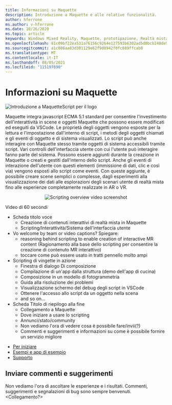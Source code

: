 ```yaml
---
title: Informazioni su Maquette
description: Introduzione a Maquette e alle relative funzionalità.
author: hferrone
ms.author: v-hferrone
ms.date: 10/26/2020
ms.topic: article
keywords: Windows Mixed Reality, Maquette, prototipazione, Realtà mista, Realtà virtuale, VR, MR, Feedback, Hub di Feedback, bug
ms.openlocfilehash: 81c09bf22ea531a76156c9264e127593b6302ad5d0bcb248de9518bfb647717b
ms.sourcegitcommit: a1c086aa83d381129e62f9d8942f0fc889ffcab0
ms.translationtype: MT
ms.contentlocale: it-IT
ms.lasthandoff: 08/05/2021
ms.locfileid: "115197890"
---
```

# <a name="about-maquette"></a>Informazioni su Maquette

<!-- TODO(Harrison): Need consolidated logo with text -->
![Introduzione ](../images/MaquetteIcon.png) a MaquetteScript per il logo

<!-- TODO(Harrison/Stefan): Add more high level, less technical explanation of what Maquette is and why it's useful in MR development. 
          - Differentiate between Maquette and MaquetteScript
          - Separate out each of Maquette's main parts and add content
          - Give brief explanations of use case or examples
-->
Maquette integra javascript ECMA 5.1 standard per consentire l'investimento dell'interattività in scene e oggetti Maquette che possono essere modificati ed eseguiti da VSCode. Le proprietà degli oggetti vengono esposte per la lettura e l'impostazione dall'interno di script, i metodi degli oggetti chiamati e gli eventi di oggetto e di sistema visualizzati. Lo script può anche interagire con Maquette stesso tramite oggetti di sistema accessibili tramite script. Vari controlli dell'interfaccia utente con cui l'utente può interagire fanno parte del sistema. Possono essere aggiunti durante la creazione in Maquette o creati e gestiti dall'interno dello script. Anche gli eventi di interazione dell'utente con questi elementi (immissione di dati, clic e così via) vengono esposti allo script come eventi. Con queste aggiunte, è possibile creare scene semplici o complesse, dagli esperimenti alla visualizzazione dei dati alle esplorazioni degli scenari utente di realtà mista fino alle esperienze completamente realizzate in AR o VR.

<p align="center">
  <img src="images/ScriptingOverview.png" alt="Scripting overview video screenshot">
</p>

<!-- TODO(Harrison/Stefan): Get this video recorded or create the content in text form until it's available. -->
Video di 60 secondi
* Scheda titolo voce
  * Creazione di contenuti interattivi di realtà mista in Maquette
  * Scripting/Interattività/Sistema dell'interfaccia utente
* Vo welcome by team or video captions?  Spiegare:
  * reasoning behind scripting to enable creation of interactive MR content (Ragionamento alla base dello scripting per consentire la creazione di contenuto MR interattivo)
  * toccare come può essere usato in tratti pennello molto ampi
* Scripting di vingette in azione
  * Finestra di dialogo Di composizione
  * Compilazione di un'app dalla struttura (demo dell'app di cucina)
  * Composizione in un modello di fotogrammetria
  * Guida alla risoluzione dei problemi
  * Visualizzazione schermo del debug degli script in VSCode
  * Ottenere l'accesso allo script da un oggetto nella scena
  * and so on...
* Scheda Titolo di riepilogo alla fine
  * Collegamento a Maquette
  * Dove iniziare a usare lo scripting
  * Annunci/stato/community
  * Non vediamo l'ora di vedere cosa è possibile fare/invii(?)
  * Commenti e suggerimenti e informazioni su come è possibile fornire un servizio migliore

<!-- TODO(Harrison): Consider breaking this out into a Maquette journey doc or section as applicable. -->
* [Per iniziare](installation.md)
* [Esempi e app di esempio](../samples/overview.md)
* [Supporto](../resources/support.md)

<!-- TODO(Harrison): Need to find out why docs feedback footer isn't appearing. -->
## <a name="send-us-feedback"></a>Inviare commenti e suggerimenti

Non vediamo l'ora di ascoltare le esperienze e i risultati. Commenti, suggerimenti e segnalazioni di bug sono sempre benvenuti.
<Collegamento?>
